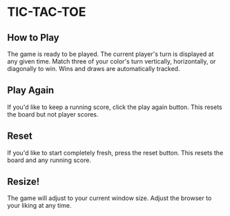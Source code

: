 # TIC-TAC-TOE

## How to Play
The game is ready to be played.  The current player's turn is displayed at any given time.
Match three of your color's turn vertically, horizontally, or diagonally to win. Wins and draws
are automatically tracked.

## Play Again
If you'd like to keep a running score, click the play again button.  This resets the board but not
player scores.

## Reset
If you'd like to start completely fresh, press the reset button.  This resets the board and any running
score.

## Resize!
The game will adjust to your current window size.  Adjust the browser to your liking at any time.